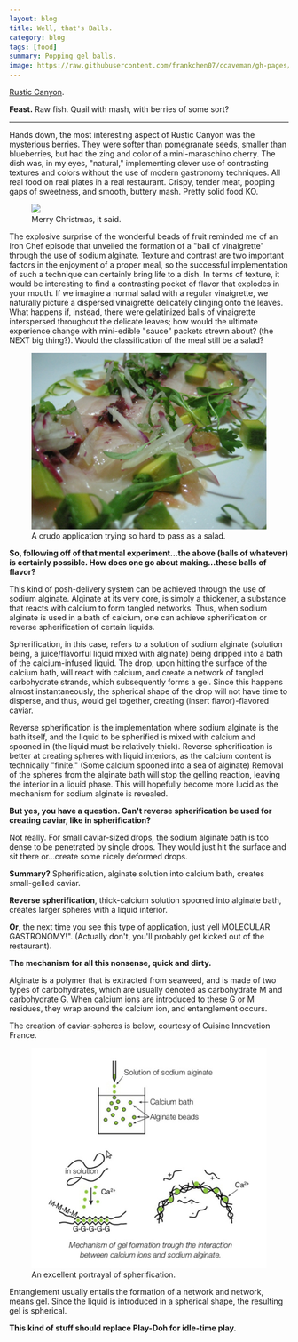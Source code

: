 ```yaml
---
layout: blog
title: Well, that's Balls. 
category: blog
tags: [food]  
summary: Popping gel balls.
image: https://raw.githubusercontent.com/frankchen07/ccaveman/gh-pages/images/blog/082312_rustic_canyon_2_courtesy_fc.jpg
---
```


[Rustic Canyon](http://www.yelp.com/biz/rustic-canyon-santa-monica).

**Feast.** Raw fish. Quail with mash, with berries of some sort?

---

Hands down, the most interesting aspect of Rustic Canyon was the mysterious berries. They were softer than pomegranate seeds, smaller than blueberries, but had the zing and color of a mini-maraschino cherry. The dish was, in my eyes, "natural," implementing clever use of contrasting textures and colors without the use of modern gastronomy techniques. All real food on real plates in a real restaurant. Crispy, tender meat, popping gaps of sweetness, and smooth, buttery mash. Pretty solid food KO.

<figure>
    <img src="https://raw.githubusercontent.com/frankchen07/ccaveman/gh-pages/images/blog/.jpg"></img>
    <figcaption>Merry Christmas, it said.</figcaption>
</figure>

The explosive surprise of the wonderful beads of fruit reminded me of an Iron Chef episode that unveiled the formation of a "ball of vinaigrette" through the use of sodium alginate. Texture and contrast are two important factors in the enjoyment of a proper meal, so the successful implementation of such a technique can certainly bring life to a dish. In terms of texture, it would be interesting to find a contrasting pocket of flavor that explodes in your mouth. If we imagine a normal salad with a regular vinaigrette, we naturally picture a dispersed vinaigrette delicately clinging onto the leaves. What happens if, instead, there were gelatinized balls of vinaigrette interspersed throughout the delicate leaves; how would the ultimate experience change with mini-edible "sauce" packets strewn about? (the NEXT big thing?). Would the classification of the meal still be a salad?

<figure>
    <img src="https://raw.githubusercontent.com/frankchen07/ccaveman/gh-pages/images/blog/082312_rustic_canyon_1_courtesy_fc.jpg"></img>
    <figcaption>A crudo application trying so hard to pass as a salad.</figcaption>
</figure>

**So, following off of that mental experiment...the above (balls of whatever) is certainly possible. How does one go about making...these balls of flavor?**

This kind of posh-delivery system can be achieved through the use of sodium alginate. Alginate at its very core, is simply a thickener, a substance that reacts with calcium to form tangled networks. Thus, when sodium alginate is used in a bath of calcium, one can achieve spherification or reverse spherification of certain liquids.

Spherification, in this case, refers to a solution of sodium alginate (solution being, a juice/flavorful liquid mixed with alginate) being dripped into a bath of the calcium-infused liquid. The drop, upon hitting the surface of the calcium bath, will react with calcium, and create a network of tangled carbohydrate strands, which subsequently forms a gel. Since this happens almost instantaneously, the spherical shape of the drop will not have time to disperse, and thus, would gel together, creating (insert flavor)-flavored caviar.

Reverse spherification is the implementation where sodium alginate is the bath itself, and the liquid to be spherified is mixed with calcium and spooned in (the liquid must be relatively thick). Reverse spherification is better at creating spheres with liquid interiors, as the calcium content is technically "finite." (Some calcium spooned into a sea of alginate) Removal of the spheres from the alginate bath will stop the gelling reaction, leaving the interior in a liquid phase. This will hopefully become more lucid as the mechanism for sodium alginate is revealed.

**But yes, you have a question. Can't reverse spherification be used for creating caviar, like in spherification?** 

Not really. For small caviar-sized drops, the sodium alginate bath is too dense to be penetrated by single drops. They would just hit the surface and sit there or...create some nicely deformed drops.

**Summary?** Spherification, alginate solution into calcium bath, creates small-gelled caviar.

**Reverse spherification**, thick-calcium solution spooned into alginate bath, creates larger spheres with a liquid interior.

**Or**, the next time you see this type of application, just yell MOLECULAR GASTRONOMY!". (Actually don't, you'll probably get kicked out of the restaurant).

**The mechanism for all this nonsense, quick and dirty.**

Alginate is a polymer that is extracted from seaweed, and is made of two types of carbohydrates, which are usually denoted as carbohydrate M and carbohydrate G. When calcium ions are introduced to these G or M residues, they wrap around the calcium ion, and entanglement occurs.

The creation of caviar-spheres is below, courtesy of Cuisine Innovation France.

<figure>
    <img src="https://raw.githubusercontent.com/frankchen07/ccaveman/gh-pages/images/blog/121812_sodium_alginate_courtesy_ci_france_fc.jpg"></img>
    <figcaption>An excellent portrayal of spherification.</figcaption>
</figure>

Entanglement usually entails the formation of a network and network, means gel. Since the liquid is introduced in a spherical shape, the resulting gel is spherical.

**This kind of stuff should replace Play-Doh for idle-time play.**
